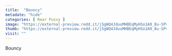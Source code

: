 ```yaml
---
title:  "Bouncy"
metadate: "hide"
categories: [ Rear Pussy ]
image: "https://external-preview.redd.it/j5gWQ4JduuMHBEqMyHSo1A9_8u-SPvwOvqOUxQPKzcA.gif?format=png8&s=d89731f60bd295a0e41d59b966c2401db1e2d0ce"
thumb: "https://external-preview.redd.it/j5gWQ4JduuMHBEqMyHSo1A9_8u-SPvwOvqOUxQPKzcA.gif?width=320&crop=smart&format=png8&s=d8731dff4a9194723e22eeb357c7f5ce3c5d5a44"
visit: ""
---
```

Bouncy
